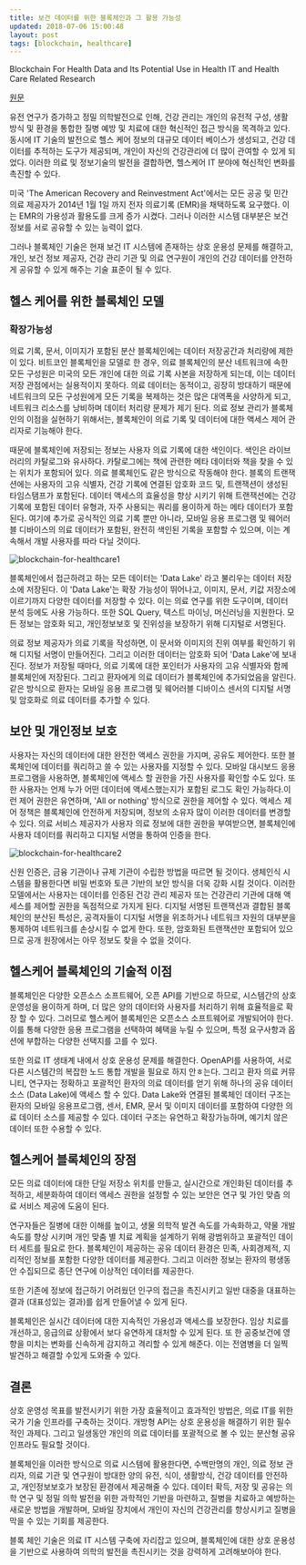 ```yaml
---
title: 보건 데이터를 위한 블록체인과 그 활용 가능성 
updated: 2018-07-06 15:00:48
layout: post
tags: [blockchain, healthcare]
---
```


Blockchain For Health Data and Its Potential Use in Health IT and Health Care Related Research

[원문](https://www.healthit.gov/sites/default/files/11-74-ablockchainforhealthcare.pdf)

유전 연구가 증가하고 정밀 의학발전으로 인해, 건강 관리는 개인의 유전적 구성, 생활 방식 및 환경을 통합한 질병 예방 및 치료에 대한 혁신적인 접근 방식을 목격하고 있다. 동시에 IT 기술의 발전으로 헬스 케어 정보의 대규모 데이터 베이스가 생성되고, 건강 데이터를 추적하는 도구가 제공되며, 개인이 자신의 건강관리에 더 많이 관여할 수 있게 되었다. 이러한 의료 및 정보기술의 발전을 결합하면, 헬스케어 IT 분야에 혁신적인 변화를 촉진할 수 있다.

미국 'The American Recovery and Reinvestment Act'에서는 모든 공공 및 민간 의료 제공자가 2014년 1월 1일 까지 전자 의료기록 (EMR)을 채택하도록 요구했다. 이는 EMR의 가용성과 활용도를 크게 증가 시켰다. 그러나 이러한 시스템 대부분은 보건 정보를 서로 공유할 수 있는 능력이 없다.

그러나 블록체인 기술은 현재 보건 IT 시스템에 존재하는 상호 운용성 문제를 해결하고, 개인, 보건 정보 제공자, 건강 관리 기관 및 의료 연구원이 개인의 건강 데이터를 안전하게 공유할 수 있게 해주는 기술 표준이 될 수 있다.

## 헬스 케어를 위한 블록체인 모델

### 확장가능성

의료 기록, 문서, 이미지가 포함된 분산 블록체인에는 데이터 저장공간과 처리량에 제한이 있다. 비트코인 블록체인을 모델로 한 경우, 의료 블록체인의 분산 네트워크에 속한 모든 구성원은 미국의 모든 개인에 대한 의료 기록 사본을 저장하게 되는데, 이는 데이터 저장 관점에서는 실용적이지 못하다. 의료 데이터는 동적이고, 굉장히 방대하기 때문에 네트워크의 모든 구성원에게 모든 기록을 복제하는 것은 많은 대역폭을 사양하게 되고, 네트워크 리소스를 낭비하며 데이터 처리량 문제가 제기 된다. 의료 정보 관리가 블록체인의 이점을 실현하기 위해서는, 블록체인이 의료 기록 및 데이터에 대한 액세스 제어 관리자로 기능해야 한다.

때문에 블록체인에 저장되는 정보는 사용자 의료 기록에 대한 색인이다. 색인은 라이브러리의 카탈로그와 유사하다. 카탈로그에는 책에 관련한 메타 데이터와 책을 찾을 수 있는 위치가 포함되어 있다. 의료 블록체인도 같은 방식으로 작동해야 한다. 블록의 트랜잭션에는 사용자의 고유 식별자, 건강 기록에 연결된 암호화 코드 및, 트랜잭션이 생성된 타임스탬프가 포함된다. 데이터 액세스의 효율성을 향상 시키기 위해 트랜잭션에는 건강기록에 포함된 데이터 유형과, 자주 사용되는 쿼리를 용이하게 하는 메타 데이터가 포함된다. 여기에 추가로 공식적인 의료 기록 뿐만 아니라, 모바일 응용 프로그램 및 웨어러블 디바이스의 의료 데이터가 포함된, 완전히 색인된 기록을 포함할 수 있으며, 이는 계속해서 개발 사용자를 따라 다닐 것이다.

![blockchain-for-healthcare1](/images/2018/07/blockchain-for-healthcare1.png)

블록체인에서 접근하려고 하는 모든 데이터는 'Data Lake' 라고 불리우는 데이터 저장소에 저장된다. 이 'Data Lake'는 확장 가능성이 뛰어나고, 이미지, 문서, 키값 저장소에 이르기까지 다양한 데이터를 저장할 수 있다. 이는 의료 연구를 위한 도구이며, 데이터 분석 등에도 사용 가능하다. 또한 SQL Query, 텍스트 마이닝, 머신러닝을 지원한다. 모든 정보는 암호화 되고, 개인정보보호 및 진위성을 보장하기 위해 디지털로 서명된다.

의료 정보 제공자가 의료 기록을 작성하면, 이 문서와 이미지의 진위 여부를 확인하기 위해 디지털 서명이 만들어진다. 그리고 이러한 데이터는 암호화 되어 'Data Lake'에 보내진다. 정보가 저장될 때마다, 의료 기록에 대한 포인터가 사용자의 고유 식별자와 함께 블록체인에 저장된다. 그리고 환자에게 의료 데이터가 블록체인에 추가되었음을 알린다. 같은 방식으로 환자는 모바일 응용 프로그램 및 웨어러블 디바이스 센서의 디지털 서명 및 암호화로 의료 데이터를 추가할 수 있다.

## 보안 및 개인정보 보호

사용자는 자신의 데이터에 대한 완전한 액세스 권한을 가지며, 공유도 제어한다. 또한 블록체인에 데이터를 쿼리하고 쓸 수 있는 사용자를 지정할 수 있다. 모바일 대시보드 응용프로그램을 사용하면, 블록체인에 액세스 할 권한을 가진 사용자를 확인할 수도 있다. 또한 사용자는 언제 누가 어떤 데이터에 액세스했는지가 포함된 로그도 확인 가능하다.이런 제어 권한은 유연하며, 'All or nothing' 방식으로 권한을 제어할 수 있다. 액세스 제어 정책은 블록체인에 안전하게 저장되며, 정보의 소유자 많이 이러한 데이터를 변경할 수 있다. 의료 서비스 제공자가 사용자 의료 정보에 대한 권한을 부여받으면, 블록체인에 사용자 데이터를 쿼리하고 디지털 서명을 통하여 인증을 한다. 

![blockchain-for-healthcare2](/images/2018/07/blockchain-for-healthcare2.png)

신원 인증은, 금융 기관이나 규제 기관이 수립한 방법을 따르면 될 것이다. 생체인식 시스템을 활용한다면 비밀 번호와 토큰 기반의 보안 방식을 더욱 강화 시킬 것이다. 이러한 모델에서는 사용자는 데이터를 인증된 건강 관리 제공자 또는 건강관리 기관에 대해 액세스를 제어할 권한을 독점적으로 가지게 된다. 디지털 서명된 트랜잭션과 결합된 블록체인의 분산된 특성은, 공격자들이 디지털 서명을 위조하거나 네트워크 자원의 대부분을 통제하여 네트워크를 손상시킬 수 없게 한다. 또한, 암호화된 트랜잭션만 포함되어 있으므로 공개 원장에서는 아무 정보도 찾을 수 없을 것이다.

## 헬스케어 블록체인의 기술적 이점

블록체인은 다양한 오픈소스 소프트웨어, 오픈 API를 기반으로 하므로, 시스템간의 상호운영성을 용이하게 하며, 더 많은 양의 데이터와 사용자를 처리하기 위해 효율적을로 확장 할 수 있다. 그러므로 헬스케어 블록체인은 오픈소스 소프트웨어로 개발되어야 한다. 이를 통해 다양한 응용 프로그램을 선택하여 혜택을 누릴 수 있으며, 특정 요구사항과 옵션에 부합하는 다양한 선택지를 고를 수 있다.
 
또한 의료 IT 생태계 내에서 상호 운용성 문제를 해결한다. OpenAPI를 사용하여, 서로 다른 시스템간의 복잡한 노드 통합 개발을 필요로 하지 안ㅎ는다. 그리고 환자 의료 커뮤니티, 연구자는 정확하고 포괄적인 환자의 의료 데이터를 얻기 위해 하나의 공유 데이터 소스 (Data Lake)에 액세스 할 수 있다. Data Lake와 연결된 블록체인 데이터 구조는 환자의 모바일 응용프로그램, 센서, EMR, 문서 및 이미지 데이터를 포함하여 다양한 의료 데이터 소스를 제공할 수 있다. 데이터 구조는 유연하고 확장가능하며, 예기치 않은 데이터 또한 수용할 수 있다.


## 헬스케어 블록체인의 장점

모든 의료 데이터에 대한 단일 저장소 위치를 만들고, 실시간으로 개인화된 데이터를 추적하고, 세분화하여 데이터 액세스 권한을 설정할 수 있는 보안은 연구 및 가인 맞츰 의료 서비스 제공에 도움이 된다.

연구자들은 질병에 대한 이해를 높이고, 생물 의학적 발견 속도를 가속화하고, 약물 개발 속도를 향상 시키며 개인 맞춤 별 치료 계획을 설계하기 위해 광범위하고 포괄적인 데이터 세트를 필요로 한다. 블록체인이 제공하는 공유 데이터 환경은 민족, 사회경제적, 지리적인 정보를 포함한 다양한 데이터를 제공한다. 그리고 이러한 정보는 환자의 평생동안 수집되므로 종단 연구에 이상적인 데이터를 제공한다.

또한 기존에 정보에 접근하기 어려웠던 인구의 접근을 촉진시키고 일반 대중을 대표하는 결과 (대표성있는 결과)를 쉽게 만들어낼 수 있게 된다.

블록체인은 실시간 데이터에 대한 지속적인 가용성과 액세스를 보장한다. 임상 치료를 개선하고, 응급의료 상황에서 보다 유연하게 대처할 수 있게 된다. 또 한 공중보건에 영향을 미치는 변화를 신속하게 감지하고 격리할 수 있게 해준다. 이는 전염병을 더 일찍 발견하고 해결할 수있게 도와줄 수 있다.

## 결론

상호 운영성 목표를 발전시키기 위한 가장 효율적이고 효과적인 방법은, 의료 IT를 위한 국가 기술 인프라를 구축하는 것이다. 개방형 API는 상호 운용성을 해결하기 위한 필수적인 과제다. 그리고 일생동안 개인의 의료 데이터를 포괄적으로 볼 수 있는 분산형 공유 인프라도 필요할 것이다.

블록체인을 이러한 방식으로 의료 시스템에 활용한다면, 수백만명의 개인, 의료 정보 관리자, 의료 기관 및 연구원이 방대한 양의 유전, 식이, 생활방식, 건강 데이터를 안전하고, 개인정보보호가 보장된 환경에서 제공해줄 수 있다. 데이터 확득, 저장 및 공유는 의학 연구 및 정밀 의학 발전을 위한 과학적인 기반을 마련하고, 질병을 치료하고 예방하는 새로운 방법을 개발하며, 모바일 장치에서 개인이 자신의 건강관리를 향상시키고 질병을 막을 수 있는 기회를 제공한다.

블록 체인 기술은 의료 IT 시스템 구축에 자리잡고 있으며, 블록체인에 대한 상호 운용성을 기반으로 사용하여 의학의 발전을 촉진시키는 것을 강력하게 고려해보아야 한다.